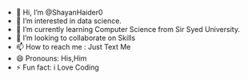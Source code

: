 - 👋 Hi, I’m @ShayanHaider0
- 👀 I’m interested in data science.
- 🌱 I’m currently learning Computer Science from Sir Syed University.
- 💞️ I’m looking to collaborate on Skills
- 📫 How to reach me : Just Text Me
- 😄 Pronouns: His,Him
- ⚡ Fun fact: i Love Coding

<!---
ShayanHaider0/ShayanHaider0 is a ✨ special ✨ repository because its `README.md` (this file) appears on your GitHub profile.
You can click the Preview link to take a look at your changes.
--->
